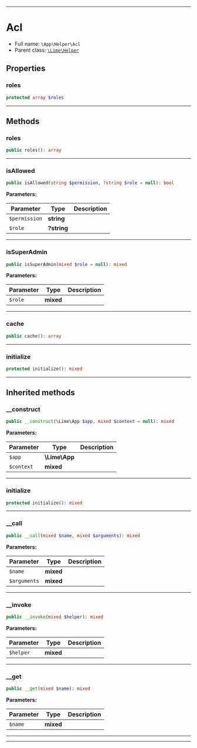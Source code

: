 ***

# Acl





* Full name: `\App\Helper\Acl`
* Parent class: [`\Lime\Helper`](../../Lime/Helper.md)



## Properties


### roles



```php
protected array $roles
```






***

## Methods


### roles



```php
public roles(): array
```











***

### isAllowed



```php
public isAllowed(string $permission, ?string $role = null): bool
```








**Parameters:**

| Parameter | Type | Description |
|-----------|------|-------------|
| `$permission` | **string** |  |
| `$role` | **?string** |  |




***

### isSuperAdmin



```php
public isSuperAdmin(mixed $role = null): mixed
```








**Parameters:**

| Parameter | Type | Description |
|-----------|------|-------------|
| `$role` | **mixed** |  |




***

### cache



```php
public cache(): array
```











***

### initialize



```php
protected initialize(): mixed
```











***


## Inherited methods


### __construct



```php
public __construct(\Lime\App $app, mixed $context = null): mixed
```








**Parameters:**

| Parameter | Type | Description |
|-----------|------|-------------|
| `$app` | **\Lime\App** |  |
| `$context` | **mixed** |  |




***

### initialize



```php
protected initialize(): mixed
```











***

### __call



```php
public __call(mixed $name, mixed $arguments): mixed
```








**Parameters:**

| Parameter | Type | Description |
|-----------|------|-------------|
| `$name` | **mixed** |  |
| `$arguments` | **mixed** |  |




***

### __invoke



```php
public __invoke(mixed $helper): mixed
```








**Parameters:**

| Parameter | Type | Description |
|-----------|------|-------------|
| `$helper` | **mixed** |  |




***

### __get



```php
public __get(mixed $name): mixed
```








**Parameters:**

| Parameter | Type | Description |
|-----------|------|-------------|
| `$name` | **mixed** |  |




***


***

